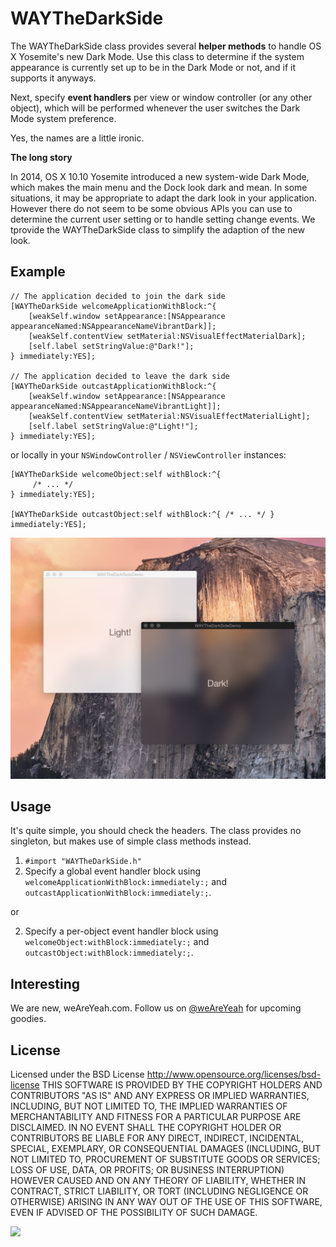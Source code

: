 WAYTheDarkSide
==============

The WAYTheDarkSide class provides several **helper methods** to handle OS X Yosemite's new Dark Mode. Use this class to determine if the system appearance is currently set up to be in the Dark Mode or not, and if it supports it anyways.

Next, specify **event handlers** per view or window controller (or any other object), which will be performed whenever the user switches the Dark Mode system preference.

Yes, the names are a little ironic.

**The long story**

In 2014, OS X 10.10 Yosemite introduced a new system-wide Dark Mode, which makes the main menu and the Dock look dark and mean. In some situations, it may be appropriate to adapt the dark look in your application. However there do not seem to be some obvious APIs you can use to determine the current user setting or to handle setting change events. We tprovide the WAYTheDarkSide class to simplify the adaption of the new look.

Example
-------

```objc
// The application decided to join the dark side
[WAYTheDarkSide welcomeApplicationWithBlock:^{
	[weakSelf.window setAppearance:[NSAppearance appearanceNamed:NSAppearanceNameVibrantDark]];
	[weakSelf.contentView setMaterial:NSVisualEffectMaterialDark];
	[self.label setStringValue:@"Dark!"];
} immediately:YES];

// The application decided to leave the dark side
[WAYTheDarkSide outcastApplicationWithBlock:^{
	[weakSelf.window setAppearance:[NSAppearance appearanceNamed:NSAppearanceNameVibrantLight]];
	[weakSelf.contentView setMaterial:NSVisualEffectMaterialLight];
	[self.label setStringValue:@"Light!"];
} immediately:YES];
```

or locally in your ```NSWindowController``` / ```NSViewController``` instances:

```objc
[WAYTheDarkSide welcomeObject:self withBlock:^{
	 /* ... */ 
} immediately:YES];

[WAYTheDarkSide outcastObject:self withBlock:^{ /* ... */ } immediately:YES];
```

![WAYTheDarkSide](WAYTheDarkSide%20Example.png)

Usage
-----

It's quite simple, you should check the headers. The class provides no singleton, but makes use of simple class methods instead.

1. ```#import "WAYTheDarkSide.h"```
2. Specify a global event handler block using ```welcomeApplicationWithBlock:immediately:;``` and ```outcastApplicationWithBlock:immediately:;```.

or

2. Specify a per-object event handler block using ```welcomeObject:withBlock:immediately:;``` and ```outcastObject:withBlock:immediately:;```.


Interesting
-----------
We are new, weAreYeah.com.
Follow us on [@weAreYeah](http://twitter.com/weAreYeah) for upcoming goodies.

License
-------

Licensed under the BSD License <http://www.opensource.org/licenses/bsd-license>
THIS SOFTWARE IS PROVIDED BY THE COPYRIGHT HOLDERS AND CONTRIBUTORS "AS IS" AND ANY
EXPRESS OR IMPLIED WARRANTIES, INCLUDING, BUT NOT LIMITED TO, THE IMPLIED WARRANTIES
OF MERCHANTABILITY AND FITNESS FOR A PARTICULAR PURPOSE ARE DISCLAIMED. IN NO EVENT
SHALL THE COPYRIGHT HOLDER OR CONTRIBUTORS BE LIABLE FOR ANY DIRECT, INDIRECT,
INCIDENTAL, SPECIAL, EXEMPLARY, OR CONSEQUENTIAL DAMAGES (INCLUDING, BUT NOT LIMITED
TO, PROCUREMENT OF SUBSTITUTE GOODS OR SERVICES; LOSS OF USE, DATA, OR PROFITS; OR
BUSINESS INTERRUPTION) HOWEVER CAUSED AND ON ANY THEORY OF LIABILITY, WHETHER IN CONTRACT,
STRICT LIABILITY, OR TORT (INCLUDING NEGLIGENCE OR OTHERWISE) ARISING IN ANY WAY OUT OF
THE USE OF THIS SOFTWARE, EVEN IF ADVISED OF THE POSSIBILITY OF SUCH DAMAGE.


<a href="http://www.weAreYeah.com/"><img src="http://www.weAreYeah.com/weAreYeah@2x.png" width="100" /></a>

